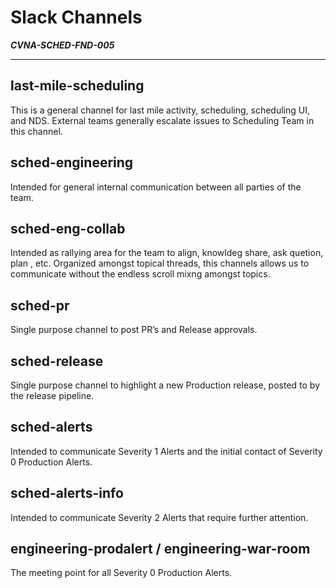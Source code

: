 Slack Channels
===
***CVNA-SCHED-FND-005***

---

## last-mile-scheduling

This is a general channel for last mile activity, scheduling, scheduling UI, and NDS. External teams generally escalate issues to Scheduling Team in this channel.

## sched-engineering

Intended for general internal communication between all parties of the team.

## sched-eng-collab

Intended as rallying area for the team to align, knowldeg share, ask quetion, plan , etc.
Organized amongst topical threads, this channels allows us to communicate without the endless scroll mixng amongst topics.

## sched-pr

Single purpose channel to post PR’s and Release approvals.

## sched-release

Single purpose channel to highlight a new Production release, posted to by the release pipeline.

## sched-alerts

Intended to communicate Severity 1 Alerts and the initial contact of Severity 0 Production Alerts.

## sched-alerts-info

Intended to communicate Severity 2 Alerts that require further attention.

## engineering-prodalert / engineering-war-room

The meeting point for all Severity 0 Production Alerts.